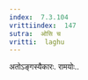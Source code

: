 ```yaml
---
index:  7.3.104
vrittiindex:  147
sutra:  ओसि च
vritti:  laghu 
---
```


अतोऽङ्गस्यैकारः. रामयोः..

